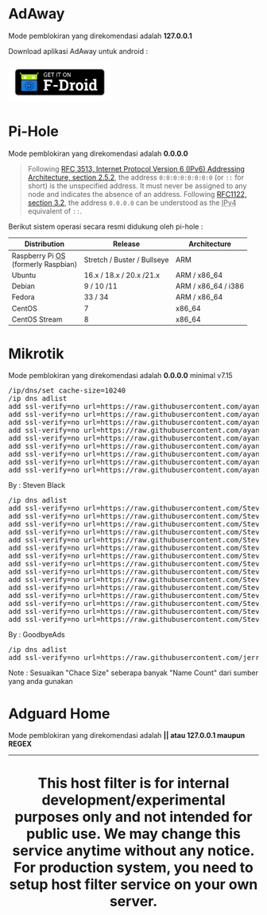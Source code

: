 
# AdAway
Mode pemblokiran yang direkomendasi adalah <b>127.0.0.1</b>

Download aplikasi AdAway untuk android : 
<p dir="auto"><a href="https://app.adaway.org/adaway.apk" rel="nofollow"><img src="https://raw.githubusercontent.com/AdAway/AdAway/master/Resources/get-it-on-fdroid.png" alt="Get it on official AdAway website" height="80" style="max-width: 100%;"></a>

# Pi-Hole

  Mode pemblokiran yang direkomendasi adalah <b>0.0.0.0</b>
<p><blockquote>Following <a href="https://tools.ietf.org/html/rfc3513#section-2.5.2">RFC 3513, Internet Protocol Version 6 (<abbr title="Internet Protocol version 6 (addresses like 2001:db8::ff00:42:8329)">IPv6</abbr>) Addressing Architecture, section 2.5.2</a>, the address <code>0:0:0:0:0:0:0:0</code> (or <code>::</code> for short) is the unspecified address. It must never be assigned to any node and indicates the absence of an address. Following <a href="https://tools.ietf.org/html/rfc1122#section-3.2">RFC1122, section 3.2</a>, the address <code>0.0.0.0</code> can be understood as the <abbr title="Internet Protocol version 4 (addresses like 192.168.0.1)">IPv4</abbr> equivalent of <code>::</code>.</blockquote></p>
  
Berikut sistem operasi secara resmi didukung oleh pi-hole :

<table>
<thead>
<tr>
<th>Distribution</th>
<th>Release</th>
<th>Architecture</th>
</tr>
</thead>
<tbody>
<tr>
<td>Raspberry Pi <abbr title="Operating system">OS</abbr> <br>(formerly Raspbian)</td>
<td>Stretch / Buster / Bullseye</td>
<td>ARM</td>
</tr>
<tr>
<td>Ubuntu</td>
<td>16.x / 18.x / 20.x /21.x</td>
<td>ARM / x86_64</td>
</tr>
<tr>
<td>Debian</td>
<td>9 / 10 /11</td>
<td>ARM / x86_64 / i386</td>
</tr>
<tr>
<td>Fedora</td>
<td>33 / 34</td>
<td>ARM / x86_64</td>
</tr>
<tr>
<td>CentOS</td>
<td>7</td>
<td>x86_64</td>
</tr>
<tr>
<td>CentOS Stream</td>
<td>8</td>
<td>x86_64</td>
</tr>
</tbody>
</table>

# Mikrotik

  Mode pemblokiran yang direkomendasi adalah <b>0.0.0.0</b> minimal v7.15

<pre>
/ip/dns/set cache-size=10240
/ip dns adlist
add ssl-verify=no url=https://raw.githubusercontent.com/ayanagroup-official/hosts/main/mikrotik/ads
add ssl-verify=no url=https://raw.githubusercontent.com/ayanagroup-official/hosts/main/mikrotik/analytics
add ssl-verify=no url=https://raw.githubusercontent.com/ayanagroup-official/hosts/main/mikrotik/general
add ssl-verify=no url=https://raw.githubusercontent.com/ayanagroup-official/hosts/main/mikrotik/judol
add ssl-verify=no url=https://raw.githubusercontent.com/ayanagroup-official/hosts/main/mikrotik/log
add ssl-verify=no url=https://raw.githubusercontent.com/ayanagroup-official/hosts/main/mikrotik/malware
add ssl-verify=no url=https://raw.githubusercontent.com/ayanagroup-official/hosts/main/mikrotik/porn
add ssl-verify=no url=https://raw.githubusercontent.com/ayanagroup-official/hosts/main/mikrotik/smartphone
add ssl-verify=no url=https://raw.githubusercontent.com/ayanagroup-official/hosts/main/mikrotik/tracker</pre>

By : Steven Black
<pre>
/ip dns adlist
add ssl-verify=no url=https://raw.githubusercontent.com/StevenBlack/hosts/master/data/Badd-Boyz-Hosts/hosts
add ssl-verify=no url=https://raw.githubusercontent.com/StevenBlack/hosts/master/data/KADhosts/hosts
add ssl-verify=no url=https://raw.githubusercontent.com/StevenBlack/hosts/master/data/MetaMask/hosts
add ssl-verify=no url=https://raw.githubusercontent.com/StevenBlack/hosts/master/data/StevenBlack/hosts
add ssl-verify=no url=https://raw.githubusercontent.com/StevenBlack/hosts/master/data/URLHaus/hosts
add ssl-verify=no url=https://raw.githubusercontent.com/StevenBlack/hosts/master/data/UncheckyAds/hosts
add ssl-verify=no url=https://raw.githubusercontent.com/StevenBlack/hosts/master/data/add.2o7Net/hosts
add ssl-verify=no url=https://raw.githubusercontent.com/StevenBlack/hosts/master/data/add.Dead/hosts
add ssl-verify=no url=https://raw.githubusercontent.com/StevenBlack/hosts/master/data/add.Risk/hosts
add ssl-verify=no url=https://raw.githubusercontent.com/StevenBlack/hosts/master/data/add.Spam/hosts
add ssl-verify=no url=https://raw.githubusercontent.com/StevenBlack/hosts/master/data/hostsVN/hosts
add ssl-verify=no url=https://raw.githubusercontent.com/StevenBlack/hosts/master/data/mvps.org/hosts
add ssl-verify=no url=https://raw.githubusercontent.com/StevenBlack/hosts/master/data/someonewhocares.org/hosts
add ssl-verify=no url=https://raw.githubusercontent.com/StevenBlack/hosts/master/data/tiuxo/hosts
add ssl-verify=no url=https://raw.githubusercontent.com/StevenBlack/hosts/master/data/yoyo.org/hosts</pre>

By : GoodbyeAds
<pre>
/ip dns adlist
add ssl-verify=no url=https://raw.githubusercontent.com/jerryn70/GoodbyeAds/master/Hosts/GoodbyeAds.txt</pre>
Note : Sesuaikan "Chace Size" seberapa banyak "Name Count" dari sumber yang anda gunakan

# Adguard Home

  Mode pemblokiran yang direkomendasi adalah <b>|| atau 127.0.0.1 maupun REGEX</b>
<hr>
<center><h1>This host filter is for internal development/experimental purposes only and not intended for public use. We may change this service anytime without any notice. For production system, you need to setup host filter service on your own server.</h1></center>
